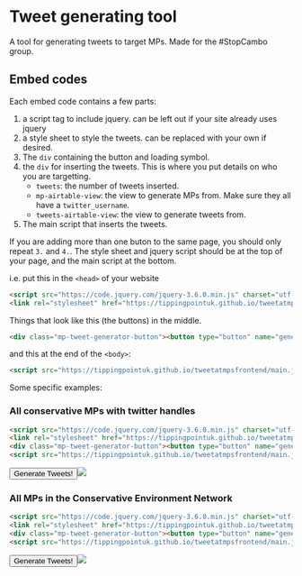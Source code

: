 # Tweet generating tool

A tool for generating tweets to target MPs. Made for the #StopCambo group.

## Embed codes

Each embed code contains a few parts:

1. a script tag to include jquery. can be left out if your site already uses jquery
1. a style sheet to style the tweets. can be replaced with your own if desired.
1. The `div` containing the button and loading symbol.
1. the `div` for inserting the tweets. This is where you put details on who you are targetting.
    * `tweets`: the number of tweets inserted.
    * `mp-airtable-view`: the view to generate MPs from. Make sure they all have a `twitter_username`.
    * `tweets-airtable-view`: the view to generate tweets from.
1. The main script that inserts the tweets.

If you are adding more than one buton to the same page, you should only repeat
`3.` and `4.`. The style sheet and jquery script should be at the top of your page,
and the main script at the bottom.

i.e. put this in the `<head>` of your website
```html
<script src="https://code.jquery.com/jquery-3.6.0.min.js" charset="utf-8"></script>
<link rel="stylesheet" href="https://tippingpointuk.github.io/tweetatmpsfrontend/style.css">
```

Things that look like this (the buttons) in the middle.
```html
<div class="mp-tweet-generator-button"><button type="button" name="generateTweets">Generate Tweets!</button><img src="https://tippingpointuk.github.io/tweetatmpsfrontend/loading.svg" class="hide mp-tweet-generator-loading"/></div><div class="mp-tweet-generator-output" tweets=18 mp-airtable-view="viwAfHCIKMuHjpoKO" tweets-airtable-view="viwT9DujPVYtrAhk8"></div>
```

and this at the end of the `<body>`:

```html
<script src="https://tippingpointuk.github.io/tweetatmpsfrontend/main.js" charset="utf-8"></script>
```

Some specific examples:

### All conservative MPs with twitter handles

```html
<script src="https://code.jquery.com/jquery-3.6.0.min.js" charset="utf-8"></script>
<link rel="stylesheet" href="https://tippingpointuk.github.io/tweetatmpsfrontend/style.css">
<div class="mp-tweet-generator-button"><button type="button" name="generateTweets">Generate Tweets!</button><img src="https://tippingpointuk.github.io/tweetatmpsfrontend/loading.svg" class="hide mp-tweet-generator-loading"/></div><div class="mp-tweet-generator-output" tweets=18 mp-airtable-view="viwAfHCIKMuHjpoKO" tweets-airtable-view="viwT9DujPVYtrAhk8"></div>
<script src="https://tippingpointuk.github.io/tweetatmpsfrontend/main.js" charset="utf-8"></script>
```

<script src="https://code.jquery.com/jquery-3.6.0.min.js" charset="utf-8"></script><link rel="stylesheet" href="https://tippingpointuk.github.io/tweetatmpsfrontend/style.css"><div class="mp-tweet-generator-button"><button type="button" name="generateTweets">Generate Tweets!</button><img src="https://tippingpointuk.github.io/tweetatmpsfrontend/loading.svg" class="hide mp-tweet-generator-loading"/></div><div class="mp-tweet-generator-output" tweets=18 mp-airtable-view="viwAfHCIKMuHjpoKO" tweets-airtable-view="viwT9DujPVYtrAhk8"></div>

### All MPs in the Conservative Environment Network

```html
<script src="https://code.jquery.com/jquery-3.6.0.min.js" charset="utf-8"></script>
<link rel="stylesheet" href="https://tippingpointuk.github.io/tweetatmpsfrontend/style.css">
<div class="mp-tweet-generator-button"><button type="button" name="generateTweets">Generate Tweets!</button><img src="https://tippingpointuk.github.io/tweetatmpsfrontend/loading.svg" class="hide mp-tweet-generator-loading"/></div><div class="mp-tweet-generator-output" tweets=4 mp-airtable-view="viwAfHCIKMuHjpoKO" tweets-airtable-view="viwHmxiJpl1HS8SMe"></div>
<script src="https://tippingpointuk.github.io/tweetatmpsfrontend/main.js" charset="utf-8"></script>
```

<div class="mp-tweet-generator-button"><button type="button" name="generateTweets">Generate Tweets!</button><img src="https://tippingpointuk.github.io/tweetatmpsfrontend/loading.svg" class="hide mp-tweet-generator-loading"/></div><div class="mp-tweet-generator-output" tweets=4 mp-airtable-view="viwAfHCIKMuHjpoKO" tweets-airtable-view="viwHmxiJpl1HS8SMe"></div>


<script src="https://tippingpointuk.github.io/tweetatmpsfrontend/main.js" charset="utf-8"></script>
